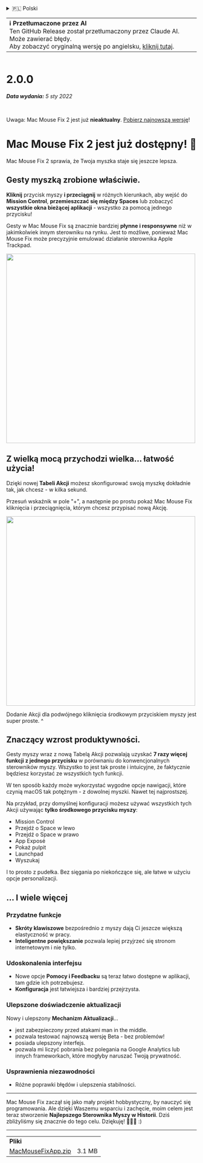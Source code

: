 <details>
<summary>🇵🇱 Polski</summary>

[🇬🇧 English (GitHub Release)](https://github.com/noah-nuebling/mac-mouse-fix/releases/tag/2.0.0)\
[🇦🇩 Català](https://redirect.macmousefix.com/?target=mmf-release&tag=2.0.0&locale=ca)\
[🇩🇪 Deutsch](https://redirect.macmousefix.com/?target=mmf-release&tag=2.0.0&locale=de)\
[🇪🇸 Español](https://redirect.macmousefix.com/?target=mmf-release&tag=2.0.0&locale=es)\
[🇫🇷 Français](https://redirect.macmousefix.com/?target=mmf-release&tag=2.0.0&locale=fr)\
[🇮🇩 Indonesia](https://redirect.macmousefix.com/?target=mmf-release&tag=2.0.0&locale=id)\
[🇮🇹 Italiano](https://redirect.macmousefix.com/?target=mmf-release&tag=2.0.0&locale=it)\
[🇭🇺 Magyar](https://redirect.macmousefix.com/?target=mmf-release&tag=2.0.0&locale=hu)\
[🇳🇱 Nederlands](https://redirect.macmousefix.com/?target=mmf-release&tag=2.0.0&locale=nl)\
**🇵🇱 Polski**\
[🇧🇷 Português (Brasil)](https://redirect.macmousefix.com/?target=mmf-release&tag=2.0.0&locale=pt-BR)\
[🇵🇹 Português (Portugal)](https://redirect.macmousefix.com/?target=mmf-release&tag=2.0.0&locale=pt-PT)\
[🇷🇴 Română](https://redirect.macmousefix.com/?target=mmf-release&tag=2.0.0&locale=ro)\
[🇸🇪 Svenska](https://redirect.macmousefix.com/?target=mmf-release&tag=2.0.0&locale=sv)\
[🇻🇳 Tiếng Việt](https://redirect.macmousefix.com/?target=mmf-release&tag=2.0.0&locale=vi)\
[🇹🇷 Türkçe](https://redirect.macmousefix.com/?target=mmf-release&tag=2.0.0&locale=tr)\
[🇨🇿 Čeština](https://redirect.macmousefix.com/?target=mmf-release&tag=2.0.0&locale=cs)\
[🇬🇷 Ελληνικά](https://redirect.macmousefix.com/?target=mmf-release&tag=2.0.0&locale=el)\
[🇷🇺 Русский](https://redirect.macmousefix.com/?target=mmf-release&tag=2.0.0&locale=ru)\
[🇺🇦 Українська](https://redirect.macmousefix.com/?target=mmf-release&tag=2.0.0&locale=uk)\
[🇮🇱 עברית](https://redirect.macmousefix.com/?target=mmf-release&tag=2.0.0&locale=he)\
[🇸🇦 العربية](https://redirect.macmousefix.com/?target=mmf-release&tag=2.0.0&locale=ar)\
[🇮🇳 हिन्दी](https://redirect.macmousefix.com/?target=mmf-release&tag=2.0.0&locale=hi)\
[🇹🇭 ไทย](https://redirect.macmousefix.com/?target=mmf-release&tag=2.0.0&locale=th)\
[🇨🇳 中文 (简体)](https://redirect.macmousefix.com/?target=mmf-release&tag=2.0.0&locale=zh-Hans)\
[🇨🇳 中文 (繁體)](https://redirect.macmousefix.com/?target=mmf-release&tag=2.0.0&locale=zh-Hant)\
[🇭🇰 中文（香港)](https://redirect.macmousefix.com/?target=mmf-release&tag=2.0.0&locale=zh-HK)\
[🇯🇵 日本語](https://redirect.macmousefix.com/?target=mmf-release&tag=2.0.0&locale=ja)\
[🇰🇷 한국어](https://redirect.macmousefix.com/?target=mmf-release&tag=2.0.0&locale=ko)\
[Help translate Mac Mouse Fix to different languages!](https://github.com/noah-nuebling/mac-mouse-fix/discussions/731)
</details>
<table align=><td>
<b>ℹ️ Przetłumaczone przez AI</b><br>
Ten GitHub Release został przetłumaczony przez Claude AI. Może zawierać błędy.<br>
Aby zobaczyć oryginalną wersję po angielsku, <a href="https://github.com/noah-nuebling/mac-mouse-fix/releases/tag/2.0.0">kliknij tutaj</a>.
</td></table>

<table></table>

# 2.0.0
***Data wydania:** 5 sty 2022*

<br>

Uwaga: Mac Mouse Fix 2 jest już **nieaktualny**. [Pobierz najnowszą wersję](https://redirect.macmousefix.com/?target=mmf-releases-overview&locale=pl)!

# Mac Mouse Fix 2 jest już dostępny! 🎉

Mac Mouse Fix 2 sprawia, że Twoja myszka staje się jeszcze lepsza.

## Gesty myszką zrobione właściwie.

**Kliknij** przycisk myszy **i przeciągnij** w różnych kierunkach, aby wejść do **Mission Control**, **przemieszczać się między Spaces** lub zobaczyć **wszystkie okna bieżącej aplikacji** - wszystko za pomocą jednego przycisku!

Gesty w Mac Mouse Fix są znacznie bardziej **płynne i responsywne** niż w jakimkolwiek innym sterowniku na rynku.
Jest to możliwe, ponieważ Mac Mouse Fix może precyzyjnie emulować działanie sterownika Apple Trackpad.

<img width=500px src="https://user-images.githubusercontent.com/40808343/149643011-cc3311f1-af5c-453a-8206-2c6496d73d61.gif">

## Z wielką mocą przychodzi wielka... łatwość użycia!

Dzięki nowej **Tabeli Akcji** możesz skonfigurować swoją myszkę dokładnie tak, jak chcesz - w kilka sekund.

Przesuń wskaźnik w pole "+", a następnie po prostu pokaż Mac Mouse Fix kliknięcia i przeciągnięcia, którym chcesz przypisać nową Akcję.

<img width=500px src="https://user-images.githubusercontent.com/40808343/149642392-d0e25cf9-b49b-4398-b2e9-af2e810c8594.gif">

Dodanie Akcji dla podwójnego kliknięcia środkowym przyciskiem myszy jest super proste. ^

## Znaczący wzrost produktywności.

Gesty myszy wraz z nową Tabelą Akcji pozwalają uzyskać **7 razy więcej funkcji z jednego przycisku** w porównaniu do konwencjonalnych sterowników myszy. Wszystko to jest tak proste i intuicyjne, że faktycznie będziesz korzystać ze wszystkich tych funkcji.

W ten sposób każdy może wykorzystać wygodne opcje nawigacji, które czynią macOS tak potężnym - z dowolnej myszki. Nawet tej najprostszej.

Na przykład, przy domyślnej konfiguracji możesz używać wszystkich tych Akcji używając **tylko środkowego przycisku myszy**:

- Mission Control
- Przejdź o Space w lewo
- Przejdź o Space w prawo
- App Exposé
- Pokaż pulpit
- Launchpad
- Wyszukaj

I to prosto z pudełka. Bez sięgania po niekończące się, ale łatwe w użyciu opcje personalizacji.

## ... I wiele więcej

### Przydatne funkcje

- **Skróty klawiszowe** bezpośrednio z myszy dają Ci jeszcze większą elastyczność w pracy.
- **Inteligentne powiększanie** pozwala lepiej przyjrzeć się stronom internetowym i nie tylko.

### Udoskonalenia interfejsu

- Nowe opcje **Pomocy i Feedbacku** są teraz łatwo dostępne w aplikacji, tam gdzie ich potrzebujesz.
- **Konfiguracja** jest łatwiejsza i bardziej przejrzysta.

### Ulepszone doświadczenie aktualizacji

Nowy i ulepszony **Mechanizm Aktualizacji**...

- jest zabezpieczony przed atakami man in the middle.
- pozwala testować najnowszą wersję Beta - bez problemów!
- posiada ulepszony interfejs.
- pozwala mi liczyć pobrania bez polegania na Google Analytics lub innych frameworkach, które mogłyby naruszać Twoją prywatność.

### Usprawnienia niezawodności

- Różne poprawki błędów i ulepszenia stabilności.

---

Mac Mouse Fix zaczął się jako mały projekt hobbystyczny, by nauczyć się programowania. Ale dzięki Waszemu wsparciu i zachęcie, moim celem jest teraz stworzenie **Najlepszego Sterownika Myszy w Historii**. Dziś zbliżyliśmy się znacznie do tego celu. Dziękuję! 🚀🚀🚀 :)

---

<table align="start">
<tr>
    <td colspan=2>
        <b>Pliki</b>
    </td>
</tr>
<tr>
    <td><a href="https://github.com/noah-nuebling/mac-mouse-fix/releases/download/2.0.0/MacMouseFixApp.zip">MacMouseFixApp.zip</a></td>
    <td>3.1 MB</td>
</tr>
</table>